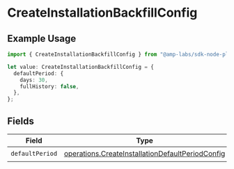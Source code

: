 # CreateInstallationBackfillConfig

## Example Usage

```typescript
import { CreateInstallationBackfillConfig } from "@amp-labs/sdk-node-platform/models/operations";

let value: CreateInstallationBackfillConfig = {
  defaultPeriod: {
    days: 30,
    fullHistory: false,
  },
};
```

## Fields

| Field                                                                                                                | Type                                                                                                                 | Required                                                                                                             | Description                                                                                                          |
| -------------------------------------------------------------------------------------------------------------------- | -------------------------------------------------------------------------------------------------------------------- | -------------------------------------------------------------------------------------------------------------------- | -------------------------------------------------------------------------------------------------------------------- |
| `defaultPeriod`                                                                                                      | [operations.CreateInstallationDefaultPeriodConfig](../../models/operations/createinstallationdefaultperiodconfig.md) | :heavy_check_mark:                                                                                                   | N/A                                                                                                                  |